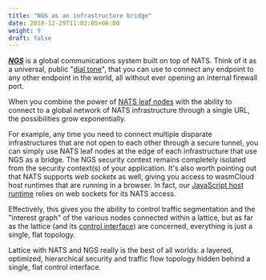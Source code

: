 ```yaml
---
title: "NGS as an infrastructure bridge"
date: 2018-12-29T11:02:05+06:00
weight: 9
draft: false
---
```


**_[NGS](https://synadia.com/ngs)_** is a global communications system built on top of NATS. Think of it as a universal, public "[dial tone](https://en.wikipedia.org/wiki/Dial_tone)", that you can use to connect any endpoint to any other endpoint in the world, all without ever opening an internal firewall port.

When you combine the power of [NATS leaf nodes](../leaf-nodes) with the ability to connect to a global network of NATS infrastructure through a single URL, the possibilities grow exponentially.

For example, any time you need to connect multiple disparate infrastructures that are not open to each other through a secure tunnel, you can simply use NATS leaf nodes at the edge of each infrastructure that use NGS as a bridge. The NGS security context remains completely isolated from the security context(s) of your application. It's also worth pointing out that NATS supports _web sockets_ as well, giving you access to wasmCloud host runtimes that are running in a browser. In fact, our [JavaScript host runtime](https://github.com/wasmCloud/wasmcloud-js) relies on web sockets for its NATS access.

Effectively, this gives you the ability to control traffic segmentation and the "interest graph" of the various nodes connected within a lattice, but as far as the lattice (and its [control interface](../control-interface)) are concerned, everything is just a single, flat topology.

Lattice with NATS and NGS really is the best of all worlds: a layered, optimized, hierarchical security and traffic flow topology hidden behind a single, flat control interface.
